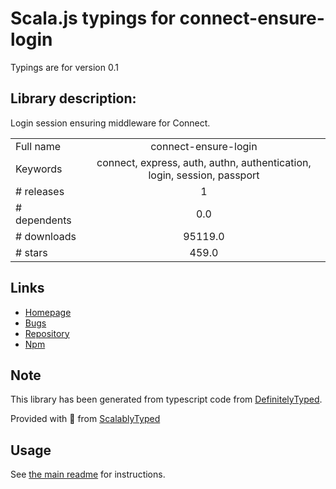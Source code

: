 
# Scala.js typings for connect-ensure-login

Typings are for version 0.1

## Library description:
Login session ensuring middleware for Connect.

|                    |                 |
| ------------------ | :-------------: |
| Full name          | connect-ensure-login |
| Keywords           | connect, express, auth, authn, authentication, login, session, passport |
| # releases         | 1 |
| # dependents       | 0.0 |
| # downloads        | 95119.0 |
| # stars            | 459.0 |

## Links
- [Homepage](https://github.com/jaredhanson/connect-ensure-login#readme)
- [Bugs](http://github.com/jaredhanson/connect-ensure-login/issues)
- [Repository](https://github.com/jaredhanson/connect-ensure-login)
- [Npm](https://www.npmjs.com/package/connect-ensure-login)
    


## Note
This library has been generated from typescript code from [DefinitelyTyped](https://definitelytyped.org).

Provided with :purple_heart: from [ScalablyTyped](https://github.com/oyvindberg/ScalablyTyped)

## Usage
See [the main readme](../../readme.md) for instructions.


